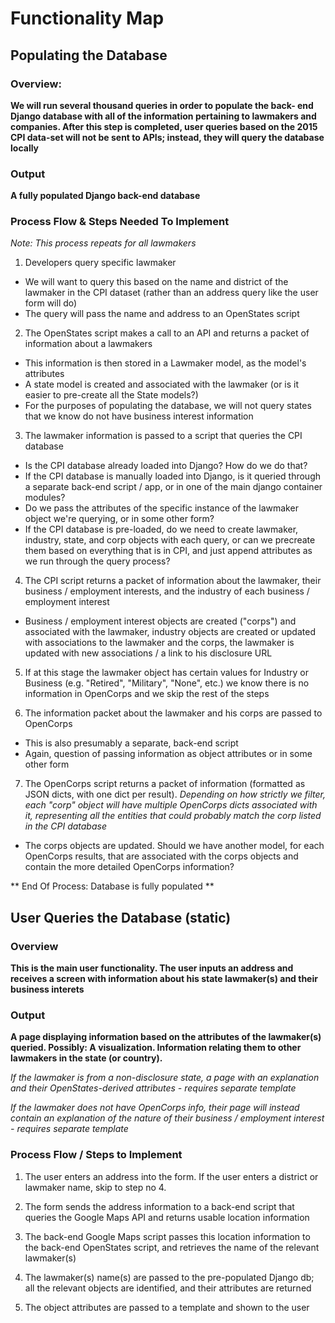# Functionality Map

## Populating the Database

### Overview:
**We will run several thousand queries in order to populate the back-
end Django database with all of the information pertaining to lawmakers and companies.
After this step is completed, user queries based on the 2015 CPI data-set will not
be sent to APIs; instead, they will query the database locally**

### Output

**A fully populated Django back-end database**

### Process Flow & Steps Needed To Implement

*Note: This process repeats for all lawmakers*

1. Developers query specific lawmaker
  * We will want to query this based on the name and district of the lawmaker in the CPI
dataset (rather than an address query like the user form will do)
  * The query will pass the name and address to an OpenStates script

2. The OpenStates script makes a call to an API and returns a packet of information about a lawmakers
  * This information is then stored in a Lawmaker model, as the model's attributes
  * A state model is created and associated with the lawmaker (or is it easier to pre-create all the State models?)
  * For the purposes of populating the database, we will not query states that we know do not have business interest information

3. The lawmaker information is passed to a script that queries the CPI database
  * Is the CPI database already loaded into Django? How do we do that?
  * If the CPI database is manually loaded into Django, is it queried through a separate back-end script / app, or in one of the main django container modules?
  * Do we pass the attributes of the specific instance of the lawmaker object we're querying, or in some other form?
  * If the CPI database is pre-loaded, do we need to create lawmaker, industry, state, and corp objects with each query, or can we precreate them based on everything that is in CPI, and just append attributes as we run through the query process?

4. The CPI script returns a packet of information about the lawmaker, their business / employment interests, and the industry of each business / employment interest
  * Business / employment interest objects are created ("corps") and associated with the lawmaker, industry objects are created or updated with associations to the lawmaker and the corps, the lawmaker is updated with new associations / a link to his disclosure URL

5. If at this stage the lawmaker object has certain values for Industry or Business (e.g. "Retired", "Military", "None", etc.) we know there is no information in OpenCorps and we skip the rest of the steps

6. The information packet about the lawmaker and his corps are passed to OpenCorps
  * This is also presumably a separate, back-end script
  * Again, question of passing information as object attributes or in some other form

7. The OpenCorps script returns a packet of information (formatted as JSON dicts, with one dict per result). *Depending on how strictly we filter, each "corp" object will have multiple OpenCorps dicts associated with it, representing all the entities that could probably match the corp listed in the CPI database*
  * The corps objects are updated. Should we have another model, for each OpenCorps results, that are associated with the corps objects and contain the more detailed OpenCorps information?

** End Of Process: Database is fully populated **

## User Queries the Database (static)

### Overview

**This is the main user functionality. The user inputs an address and receives a screen with information about his state lawmaker(s) and their business interets**

### Output

**A page displaying information based on the attributes of the lawmaker(s) queried. Possibly: A visualization. Information relating them to other lawmakers in the state (or country).**

*If the lawmaker is from a non-disclosure state, a page with an explanation and their OpenStates-derived attributes - requires separate template*

*If the lawmaker does not have OpenCorps info, their page will instead contain an explanation of the nature of their business / employment interest - requires separate template*

### Process Flow / Steps to Implement

1. The user enters an address into the form. If the user enters a district or lawmaker name, skip to step no 4.

2. The form sends the address information to a back-end script that queries the Google Maps API and returns usable location information

3. The back-end Google Maps script passes this location information to the back-end OpenStates script, and retrieves the name of the relevant lawmaker(s)

4. The lawmaker(s) name(s) are passed to the pre-populated Django db; all the relevant objects are identified, and their attributes are returned

5. The object attributes are passed to a template and shown to the user  
